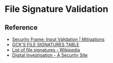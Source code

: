 # File Signature Validation



## Reference

* [Security Frame: Input Validation | Mitigations](https://learn.microsoft.com/en-us/azure/security/develop/threat-modeling-tool-input-validation)
* [GCK'S FILE SIGNATURES TABLE](https://www.garykessler.net/library/file_sigs.html)
* [List of file signatures - Wikipedia](https://en.wikipedia.org/wiki/List_of_file_signatures)
* [Digital Investigation - A Security Site](https://asecuritysite.com/forensics/magic)









